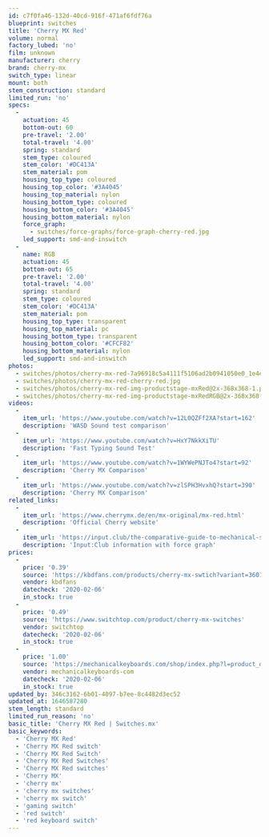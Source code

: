 ```yaml
---
id: c7f0fa46-132d-40cd-916f-471af6fdf76a
blueprint: switches
title: 'Cherry MX Red'
volume: normal
factory_lubed: 'no'
film: unknown
manufacturer: cherry
brand: cherry-mx
switch_type: linear
mount: both
stem_construction: standard
limited_run: 'no'
specs:
  -
    actuation: 45
    bottom-out: 60
    pre-travel: '2.00'
    total-travel: '4.00'
    spring: standard
    stem_type: coloured
    stem_color: '#DC413A'
    stem_material: pom
    housing_top_type: coloured
    housing_top_color: '#3A4045'
    housing_top_material: nylon
    housing_bottom_type: coloured
    housing_bottom_color: '#3A4045'
    housing_bottom_material: nylon
    force_graph:
      - switches/force-graphs/force-graph-cherry-red.jpg
    led_support: smd-and-inswitch
  -
    name: RGB
    actuation: 45
    bottom-out: 65
    pre-travel: '2.00'
    total-travel: '4.00'
    spring: standard
    stem_type: coloured
    stem_color: '#DC413A'
    stem_material: pom
    housing_top_type: transparent
    housing_top_material: pc
    housing_bottom_type: transparent
    housing_bottom_color: '#CFCF82'
    housing_bottom_material: nylon
    led_support: smd-and-inswitch
photos:
  - switches/photos/cherry-mx-red-7a96918c5a4111f5106ad2b0941050e0_1e4e5e77-808e-4aff-bd33-3b8aa1aa886d_1800x1800.jpg
  - switches/photos/cherry-mx-red-cherry-red.jpg
  - switches/photos/cherry-mx-red-img-productstage-mxRed@2x-368x368-1.png
  - switches/photos/cherry-mx-red-img-productstage-mxRedRGB@2x-368x368-1.png
videos:
  -
    item_url: 'https://www.youtube.com/watch?v=12L0QZFf2XA?start=162'
    description: 'WASD Sound test comparison'
  -
    item_url: 'https://www.youtube.com/watch?v=HxY7NkkXiTU'
    description: 'Fast Typing Sound Test'
  -
    item_url: 'https://www.youtube.com/watch?v=1WYWePNJTo4?start=92'
    description: 'Cherry MX Comparison'
  -
    item_url: 'https://www.youtube.com/watch?v=zlSPH3HvxhQ?start=390'
    description: 'Cherry MX Comparison'
related_links:
  -
    item_url: 'https://www.cherrymx.de/en/mx-original/mx-red.html'
    description: 'Official Cherry website'
  -
    item_url: 'https://input.club/the-comparative-guide-to-mechanical-switches/linear/cherry-mx-red/'
    description: 'Input:Club information with force graph'
prices:
  -
    price: '0.39'
    source: 'https://kbdfans.com/products/cherry-mx-swtich?variant=36019543693'
    vendor: kbdfans
    datecheck: '2020-02-06'
    in_stock: true
  -
    price: '0.49'
    source: 'https://www.switchtop.com/product/cherry-mx-switches'
    vendor: switchtop
    datecheck: '2020-02-06'
    in_stock: true
  -
    price: '1.00'
    source: 'https://mechanicalkeyboards.com/shop/index.php?l=product_detail&p=1027'
    vendor: mechanicalkeyboards-com
    datecheck: '2020-02-06'
    in_stock: true
updated_by: 346c3162-6b01-4097-b7ee-8c4482d3ec52
updated_at: 1646587280
stem_length: standard
limited_run_reason: 'no'
basic_title: 'Cherry MX Red | Switches.mx'
basic_keywords:
  - 'Cherry MX Red'
  - 'Cherry MX Red switch'
  - 'Cherry MX Red Switch'
  - 'Cherry MX Red Switches'
  - 'Cherry MX Red switches'
  - 'Cherry MX'
  - 'cherry mx'
  - 'cherry mx switches'
  - 'cherry mx switch'
  - 'gaming switch'
  - 'red switch'
  - 'red keyboard switch'
---
```

